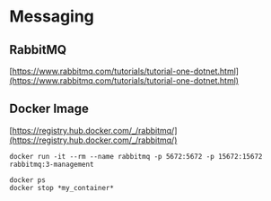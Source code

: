 
# Messaging

## RabbitMQ
[https://www.rabbitmq.com/tutorials/tutorial-one-dotnet.html](https://www.rabbitmq.com/tutorials/tutorial-one-dotnet.html)

## Docker Image

[https://registry.hub.docker.com/_/rabbitmq/](https://registry.hub.docker.com/_/rabbitmq/)

    docker run -it --rm --name rabbitmq -p 5672:5672 -p 15672:15672 rabbitmq:3-management

    docker ps
    docker stop *my_container*


<!--stackedit_data:
eyJoaXN0b3J5IjpbLTE5NTQ0NjAzXX0=
-->